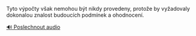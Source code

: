 
Tyto výpočty však nemohou být nikdy provedeny, protože by vyžadovaly dokonalou znalost budoucích podmínek a ohodnocení.

[🔊 Poslechnout audio](/data/7-paragraphs/audio/chapter_99/para_003-Tyto-vpoty-vak-nemohou-bt-nikdy-provedeny-pro.mp3)

